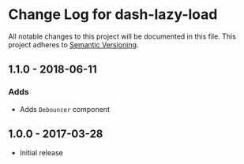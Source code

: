 # Change Log for dash-lazy-load
All notable changes to this project will be documented in this file.
This project adheres to [Semantic Versioning](http://semver.org/).

## 1.1.0 - 2018-06-11
### Adds
- Adds `Debouncer` component

## 1.0.0 - 2017-03-28
- Initial release
